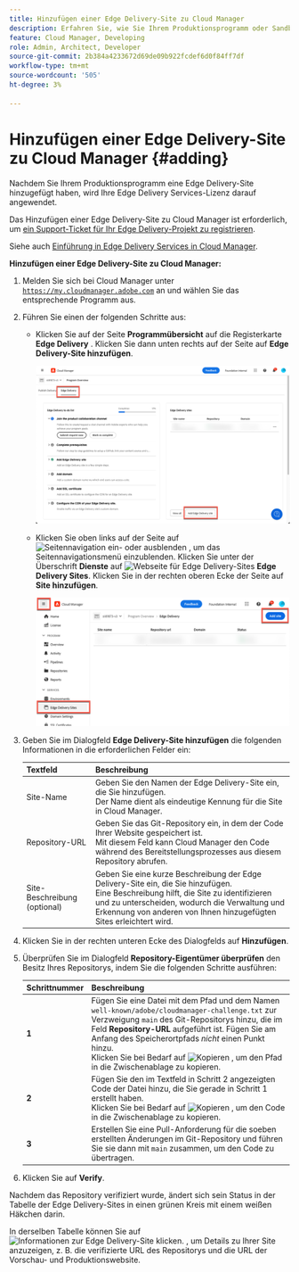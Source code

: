 ```yaml
---
title: Hinzufügen einer Edge Delivery-Site zu Cloud Manager
description: Erfahren Sie, wie Sie Ihrem Produktionsprogramm oder Sandbox-Programm eine Edge Delivery-Site hinzufügen.
feature: Cloud Manager, Developing
role: Admin, Architect, Developer
source-git-commit: 2b384a4233672d69de09b922fcdef6d0f84ff7df
workflow-type: tm+mt
source-wordcount: '505'
ht-degree: 3%

---
```



# Hinzufügen einer Edge Delivery-Site zu Cloud Manager {#adding}

Nachdem Sie Ihrem Produktionsprogramm eine Edge Delivery-Site hinzugefügt haben, wird Ihre Edge Delivery Services-Lizenz darauf angewendet.

Das Hinzufügen einer Edge Delivery-Site zu Cloud Manager ist erforderlich, um [ein Support-Ticket für Ihr Edge Delivery-Projekt zu registrieren](/help/edge/overview.md##support-ticket).

Siehe auch [Einführung in Edge Delivery Services in Cloud Manager](/help/implementing/cloud-manager/edge-delivery/introduction-to-edge-delivery-services.md).

**Hinzufügen einer Edge Delivery-Site zu Cloud Manager:**

1. Melden Sie sich bei Cloud Manager unter [`https://my.cloudmanager.adobe.com`](https://my.cloudmanager.adobe.com/) an und wählen Sie das entsprechende Programm aus.
1. Führen Sie einen der folgenden Schritte aus:

   * Klicken Sie auf der Seite **Programmübersicht** auf die Registerkarte **Edge Delivery** . Klicken Sie dann unten rechts auf der Seite auf **Edge Delivery-Site hinzufügen**.

     ![Fügen Sie die Edge Delivery-Site von der Registerkarte &quot;Edge Delivery&quot;hinzu](/help/implementing/cloud-manager/assets/cm-eds-add1.png)

   * Klicken Sie oben links auf der Seite auf ![Seitennavigation ein- oder ausblenden](https://spectrum.corp.adobe.com/static/icons/workflow_18/Smock_ShowMenu_18_N.svg) , um das Seitennavigationsmenü einzublenden.
Klicken Sie unter der Überschrift **Dienste** auf ![Webseite für Edge Delivery-Sites](https://spectrum.corp.adobe.com/static/icons/workflow_18/Smock_WebPages_18_N.svg) **Edge Delivery Sites**.
Klicken Sie in der rechten oberen Ecke der Seite auf **Site hinzufügen**.

     ![Fügen Sie die Edge Delivery-Site über die Schaltfläche &quot;Edge Delivery Sites&quot;hinzu](/help/implementing/cloud-manager/assets/cm-eds-add2.png)

1. Geben Sie im Dialogfeld **Edge Delivery-Site hinzufügen** die folgenden Informationen in die erforderlichen Felder ein:

   | Textfeld | Beschreibung |
   | - | --- |
   | Site-Name | Geben Sie den Namen der Edge Delivery-Site ein, die Sie hinzufügen.<br>Der Name dient als eindeutige Kennung für die Site in Cloud Manager. |
   | Repository-URL | Geben Sie das Git-Repository ein, in dem der Code Ihrer Website gespeichert ist.<br>Mit diesem Feld kann Cloud Manager den Code während des Bereitstellungsprozesses aus diesem Repository abrufen. |
   | Site-Beschreibung (optional) | Geben Sie eine kurze Beschreibung der Edge Delivery-Site ein, die Sie hinzufügen.<br>Eine Beschreibung hilft, die Site zu identifizieren und zu unterscheiden, wodurch die Verwaltung und Erkennung von anderen von Ihnen hinzugefügten Sites erleichtert wird. |

1. Klicken Sie in der rechten unteren Ecke des Dialogfelds auf **Hinzufügen**.

1. Überprüfen Sie im Dialogfeld **Repository-Eigentümer überprüfen** den Besitz Ihres Repositorys, indem Sie die folgenden Schritte ausführen:

   | Schrittnummer | Beschreibung |
   | - | - |
   | **1** | Fügen Sie eine Datei mit dem Pfad und dem Namen `well-known/adobe/cloudmanager-challenge.txt` zur Verzweigung `main` des Git-Repositorys hinzu, die im Feld **Repository-URL** aufgeführt ist. Fügen Sie am Anfang des Speicherortpfads *nicht* einen Punkt hinzu.<br>Klicken Sie bei Bedarf auf ![Kopieren](https://spectrum.corp.adobe.com/static/icons/workflow_18/Smock_Copy_18_N.svg) , um den Pfad in die Zwischenablage zu kopieren. |
   | **2** | Fügen Sie den im Textfeld in Schritt 2 angezeigten Code der Datei hinzu, die Sie gerade in Schritt 1 erstellt haben.<br>Klicken Sie bei Bedarf auf ![Kopieren](https://spectrum.corp.adobe.com/static/icons/workflow_18/Smock_Copy_18_N.svg) , um den Code in die Zwischenablage zu kopieren. |
   | **3** | Erstellen Sie eine Pull-Anforderung für die soeben erstellten Änderungen im Git-Repository und führen Sie sie dann mit `main` zusammen, um den Code zu übertragen. |

1. Klicken Sie auf **Verify**.

Nachdem das Repository verifiziert wurde, ändert sich sein Status in der Tabelle der Edge Delivery-Sites in einen grünen Kreis mit einem weißen Häkchen darin.

In derselben Tabelle können Sie auf ![Informationen zur Edge Delivery-Site klicken.](https://spectrum.corp.adobe.com/static/icons/workflow_18/Smock_InfoOutline_18_N.svg) , um Details zu Ihrer Site anzuzeigen, z. B. die verifizierte URL des Repositorys und die URL der Vorschau- und Produktionswebsite.


